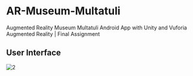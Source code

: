 # AR-Museum-Multatuli

Augmented Reality Museum Multatuli Android App with Unity and Vuforia
Augmented Reality | Final Assignment

## User Interface


![2](https://github.com/Sh1rush1i/Android-AR-Museum-Multatuli/assets/100140876/97305154-7dc3-47c6-bd16-327c726124ba)
